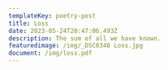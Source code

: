 ```yaml
---
templateKey: poetry-post
title: Loss
date: 2023-05-24T20:47:06.493Z
description: The sum of all we have known.
featuredimage: /img/_DSC0348 Loss.jpg
document: /img/loss.pdf
---
```


